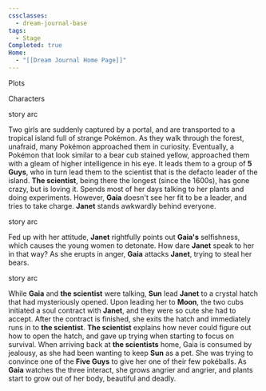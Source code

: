```yaml
---
cssclasses:
  - dream-journal-base
tags:
  - Stage
Completed: true
Home:
  - "[[Dream Journal Home Page]]"
---
```

<div class="block-language-tabs">
	<div data-x-data="{ tab: 0 }">
		<div class="html-tabs">
			<div class="html-tab html-tab-active" data-x-bind:class="{ 'html-tab-active': tab == 0 }" data-x-on:click="tab = 0"> <p>Plots</p> </div>
			<div class="html-tab html-tab-not-first" data-x-bind:class="{ 'html-tab-active': tab == 1 }" data-x-on:click="tab = 1"> <p>Characters</p> </div>
		</div>
		<div class="html-tab-content">
			<div data-x-show="tab == 0" style="">
				<div class="wrapper grid">
					<div class="grid left">
						<div class="box">
							<div class="callout-title">  <div class="callout-title-inner"> story arc </div> </div>
							<p>Two girls are suddenly captured by a portal, and are transported to a tropical island full of strange Pokémon. As they walk through the forest, unafraid, many Pokémon approached them in curiosity. Eventually, a Pokémon that look similar to a bear cub stained yellow, approached them with a gleam of higher intelligence in his eye. It leads them to a group of <b>5 Guys</b>, who in turn lead them to the scientist that is the defacto leader of the island. <b>The scientist</b>, being there the longest (since the 1600s), has gone crazy, but is loving it. Spends most of her days talking to her plants and doing experiments. However, <b>Gaia</b> doesn't see her fit to be a leader, and tries to take charge. <b>Janet</b> stands awkwardly behind everyone.</p>
						</div>
						<div class="box">
							<div class="callout-title">  <div class="callout-title-inner"> story arc </div> </div>
							<p>Fed up with her attitude, <b>Janet</b> rightfully points out <b>Gaia's</b> selfishness, which causes the young women to detonate. How dare <b>Janet</b> speak to her in that way? As she erupts in anger, <b>Gaia</b> attacks <b>Janet</b>, trying to steal her bears.</p>
						</div>
					</div>
					<div class="grid right">
						<div class="box">
							<div class="callout-title">  <div class="callout-title-inner"> story arc </div> </div>
							<p>While <b>Gaia</b> and <b>the scientist</b> were talking, <b>Sun</b> lead <b>Janet</b> to a crystal hatch that had mysteriously opened. Upon leading her to <b>Moon</b>, the two cubs initiated a soul contract with <b>Janet</b>, and they were so cute she had to accept.  After the contract is finished, she exits the hatch and immediately runs in to <b>the scientist</b>. <b>The scientist</b> explains how never could figure out how to open the hatch, and gave up trying when starting to focus on survival. When arriving back at <b>the scientists</b> home, Gaia is consumed by jealousy, as she had been wanting to keep <b>Sun</b> as a pet. She was trying to convince one of the <b>Five Guys</b> to give her one of their few pokéballs. As <b>Gaia</b> watches the three interact, she grows angrier and angrier, and plants start to grow out of her body, beautiful and deadly.</p>
						</div>
					</div>
				</div>
			</div>
			<div data-x-show="tab == 1" style="display: none;">
				<div class="wrapper grid">
					<div class="grid left">
						<div class="box char-note">
							<div class="callout-title">  <div class="callout-title-inner"> Gaia </div> </div>
							<p><b>Gaia</b> is quite a popular girl, whose used to getting her way. Her and <b>Janet</b> are good friends, however, having known each other since the cradle days. When the island starts affecting their minds, she becomes consumed by her anger at not being the special one for once.</p>
						</div>
						<div class="box char-note">
							<div class="callout-title">  <div class="callout-title-inner"> 5 Guys </div> </div>
							<p>Straight up, there are five guys just randomly here. They seemed nice, and were very kind.</p>
						</div>
					</div>
					<div class="grid right">
						<div class="box char-note">
							<div class="callout-title">  <div class="callout-title-inner"> Janet </div> </div>
							<p>Janet is significantly less popular than <b>Gaia</b>, and kept to her self. She loves <b>Gaia</b>, but entering school has seriously changed her from the kind and loving child she once knew. The island didn't affect her mind like <b>Gaia</b> and <b>the scientist</b>,  as it had chosen her as it's <b>deity [subject to change] </b>.</p>
						</div>
						<div class="box char-note">
							<div class="callout-title">  <div class="callout-title-inner"> Sun & Moon </div> </div>
							<p><b>Sun</b> and <b>Moon</b> are the twin familiars that are chosen for Janet. <b>Sun</b> is a very excitable and demanding cub, always wanting to be held. <b>Moon</b> spends most of her days sleeping, but when more awake is very sweet and cuddly.</p>
						</div>
						<div class="box char-note">
							<div class="callout-title">  <div class="callout-title-inner"> The Scientist </div> </div>
							<p>All that is known about <b>The Scientist</b> is that she was transported to the island during a car crash after she and her team broke their team lead out of jail. She does not know what happened to the others.</p>
						</div>
					</div>
				</div>
			</div>
		</div>
	</div>
</div>